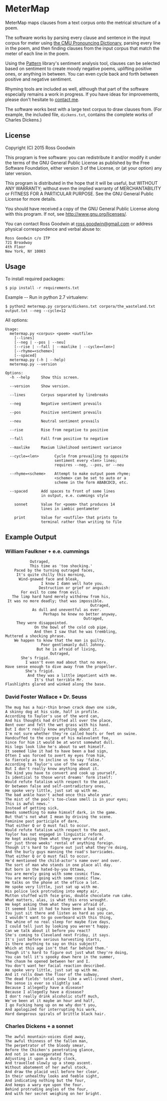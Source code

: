 # MeterMap

MeterMap maps clauses from a text corpus onto the metrical structure of a poem.

The software works by parsing every clause and sentence in the input corpus for meter using [the CMU Pronouncing Dictionary](http://www.speech.cs.cmu.edu/cgi-bin/cmudict), parsing every line in the poem, and then finding clauses from the input corpus that match the meter of each line in the poem.

Using the [Pattern](http://www.clips.ua.ac.be/pages/pattern) library's sentiment analysis tool, clauses can be selected based on sentiment to create moody negative poems, uplifting positive ones, or anything in between. You can even cycle back and forth between positive and negative sentiment.

Rhyming tools are included as well, although that part of the software especially remains a work in progress. If you have ideas for improvements, please don't hesitate to [contact me](mailto:ross.goodwin@gmail.com).

The software works best with a large text corpus to draw clauses from. (For example, the included file, `dickens.txt`, contains the complete works of Charles Dickens.)


## License

Copyright (C) 2015  Ross Goodwin

This program is free software: you can redistribute it and/or modify
it under the terms of the GNU General Public License as published by
the Free Software Foundation, either version 3 of the License, or
(at your option) any later version.

This program is distributed in the hope that it will be useful,
but WITHOUT ANY WARRANTY; without even the implied warranty of
MERCHANTABILITY or FITNESS FOR A PARTICULAR PURPOSE.  See the
GNU General Public License for more details.

You should have received a copy of the GNU General Public License
along with this program.  If not, see <http://www.gnu.org/licenses/>.

You can contact Ross Goodwin at ross.goodwin@gmail.com or address 
physical correspondence and verbal abuse to:

	Ross Goodwin c/o ITP
	721 Broadway
	4th Floor
	New York, NY 10003

## Usage

To install required packages:

`$ pip install -r requirements.txt`

Example -- Run in python 2.7 virtualenv:


`$ python2 metermap.py corpora/dickens.txt corpora/the_wasteland.txt output.txt --neg --cycle=12`

All options:

	Usage:
	  metermap.py <corpus> <poem> <outfile> 
	    [--lines]
	    [--neg | --pos | --neu]
	    [--rise | --fall | --maxlike | --cycle=<len>]
	    [--rhyme=<scheme>]
	    [--spaced]
	  metermap.py (-h | --help)
	  metermap.py --version

	Options:
	  -h --help     Show this screen.

	  --version     Show version.

	  --lines       Corpus separated by linebreaks

	  --neg         Negative sentiment prevails

	  --pos         Positive sentiment prevails

	  --neu         Neutral sentiment prevails

	  --rise        Rise from negative to positive

	  --fall        Fall from positive to negative

	  --maxlike     Maxium likelihood sentiment variance

	  --cycle=<len>       Cycle from prevailing to opposite
	                      sentiment every <len> lines;
	                      requires --neg, --pos, or --neu

	  --rhyme=<scheme>    Attempt to make output poem rhyme;
	                      <scheme> can be set to auto or a
	                      scheme in the form ABABCDCD, etc.
	  
	  --spaced      Add spaces to front of some lines
	                in output, e.e. cummings style

	    sonnet      Value for <poem> that produces 14
	                lines in iambic pentameter

	    print       Value for <outfile> that prints to
	                terminal rather than writing to file

## Example Output

### William Faulkner + e.e. cummings

	           Outraged,
	           This time as 'too shocking.'
	    Paced by the turning outraged faces,
	     It's quite chilly this morning,
	      Wind-gnawed face and bleak,
	                I know I damn well hate you.
	               Destruction or grief or anguish:
	       For evil to come from evil.
	   The limp hard hand merely withdrew from his,
	 It was no more deadly; that was impossible.
	                                      Outraged,
	            As dull and uneventful as ever.
	                 Perhaps he knew no better anyway,
	                                   Outraged,
	     They were disappointed.
	             On the bowl of the cold cob pipe.
	             And then I saw that he was trembling,
	Muttered a shocking phrase.
	    We happen to know that the man is guilty.
	                Poor gentlemanly dull Johnny.
	              But he is afraid of living,
	                    Outraged,
	       She's frigid.
	         I wasn't even mad about that no more.
	Have sense enough to dive away from the propeller.
	         She's frigid.
	          And they was a little impatient with me.
	             It's that terrible Mr.
	Flashlights glared and winked along the base.

### David Foster Wallace + Dr. Seuss

	The mug has a hair-thin brown crack down one side,
	A skinny dog at his side, half in profile.
	According to Taylor's use of the word can,
	And his thoughts had drifted all over the place,
	Bent over and felt the wet grass with his hand.
	But I don't really know anything about it.
	I'm not sure whether they're called hoofs or feet on swine.
	Handcuffed to the corpse of his malevolent foe,
	Since for him it would be at worst somewhat dull.
	His legs look like he's about to wet himself.
	It seemed like it had to have been a bad sign,
	Often I was forced to avert my eyes from him,
	So fiercely as to incline us to say 'false.'
	According to Taylor's use of the word can,
	But I don't really know anything about it.
	The kind you have to convert and cook up yourself,
	Is identical to those worst dreams' form itself:
	Would refute fatalism with respect to the past,
	Or between false and self-contradictory ones,
	He spoke very little, just sat up with me.
	The bad ankle hasn't ached once this whole year.
	The mist of the pool's too-clean smell is in your eyes;
	This is awful news.'
	Instead of getting sick,
	Needs something to make himself dark, in the game.
	But that's not what I mean by driving the scene.
	Feminine past participle of dare,
	That either Q or Q must fail to occur.
	Would refute fatalism with respect to the past,
	Taylor has not engaged in linguistic reform.
	He kept asking them what they were afraid of.
	For just three weeks' rental of anything foreign.
	Though it's hard to figure out just what they're doing,
	And the burly guys manning the road's barricades.
	That either Q or Q must fail to occur.
	He'd mentioned the child-actor's name over and over.
	The sort of man who stands in one place all day.
	But born in the hated-by-you Ottawa,
	You are merely going with some cosmic flow.
	You are merely going with some cosmic flow.
	He talks on the phone at the office a lot.
	He spoke very little, just sat up with me.
	His police lock protruding into empty air,
	Mutton stuffed with foie gras, double chocolate rum cake.
	What matters, alas, is what this eros wrought.
	He kept asking them what they were afraid of.
	It seemed like it had to have been a bad sign,
	You just sit there and listen as hard as you can,
	I wouldn't want to go overboard with this thing,
	The whine of no real sleep for maybe five days,
	I could tell just by looking you weren't happy.
	Can we talk about it before you react?
	She's coming to Cleveland next Friday, it says.
	It's just before serious harvesting starts,
	Is there anything to say on this subject?
	Which at this age isn't that far behind them.'
	Though it's hard to figure out just what they're doing,
	You can tell it's spooky down here in the summer,
	The chasm he opened between her and I.
	You don't want her facial reaction described.
	He spoke very little, just sat up with me.
	And it rolls down the floor of the subway,
	The dead fields' total snow like a well-ironed sheet,
	The sense is ever so slightly sad.
	Because I allegedly have a disease?
	Because I allegedly have a disease?
	I don't really drink alcoholic stuff much,
	We've been at it maybe an hour and half,
	I go Fucking hang up on me why don't you,
	And apologized for interrupting his work,
	Hard dangerous spirals of brittle black hair.

### Charles Dickens + a sonnet

	The awful mountain-voices died away,
	The awful thinness of the fallen man,
	The perpetrator of the bloody smear,
	Before the Chicken's penetrating glance,
	And not in an exaggerated form,
	Adjusting it upon a dusty clock,
	And travelled slowly up a steep ascent.
	Without abatement of her awful stock,
	And draw the placid veil before her clear,
	In their unhealthy looks and feeble sight,
	And indicating nothing but the four,
	And keeps a wary eye upon the four.
	Behind protruding angles of the four,
	And with her secret weighing on her bright.